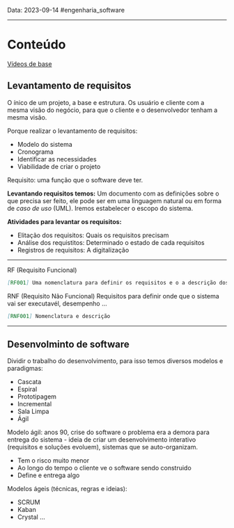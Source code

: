 Data: 2023-09-14
#engenharia_software 

---

# Conteúdo
[Vídeos de base](https://www.youtube.com/playlist?list=PLucm8g_ezqNqEHHm_4Q3z7T-IsKVuWh8C)

## Levantamento de requisitos
O ínico de um projeto, a base e estrutura.
Os usuário e cliente com a mesma visão do negócio, para que o cliente e o desenvolvedor tenham a mesma visão.

Porque realizar o levantamento de requisitos:
+ Modelo do sistema
+ Cronograma
+ Identificar as necessidades
+ Viabilidade de criar o projeto

Requisito: uma função que o software deve ter.

**Levantando requisitos temos:**
Um documento com as definições sobre o que precisa ser feito, ele pode ser em uma linguagem natural ou em forma de *caso de uso* (UML). Iremos estabelecer o escopo do sistema.

**Atividades para levantar os requisitos:**
+ Elitação dos requisitos: Quais os requisitos precisam
+ Análise dos requistitos: Determinado o estado de cada requisitos
+ Registros de requisitos: A digitalização

---

RF (Requisito Funcional)

```md
[RF001] Uma nomenclatura para definir os requisitos e o a descrição dos requisitos
```

RNF (Requisito Não Funcional)
Requisitos para definir onde que o sistema vai ser executavél, desempenho ...

```md
[RNF001] Nomenclatura e descrição
```

---

## Desenvolminto de software
Dividir o trabalho do desenvolvimento, para isso temos diversos modelos e paradigmas:
+ Cascata
+ Espiral
+ Prototipagem
+ Incremental
+ Sala Limpa
+ Ágil

Modelo ágil: anos 90, crise do software o problema era a demora para entrega do sistema - ideia de criar um desenvolvimento interativo (requisitos e soluções evoluem), sistemas que se auto-organizam.
+ Tem o risco muito menor
+ Ao longo do tempo o cliente ve o software sendo construido
+ Define e entrega algo

Modelos ágeis (técnicas, regras e ideias):
+ SCRUM
+ Kaban
+ Crystal ...
